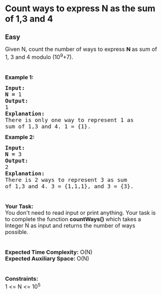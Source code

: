 # Count ways to express N as the sum of 1,3 and 4
## Easy
<div class="problems_problem_content__Xm_eO"><div class="entry-content">
<p><span style="font-size:18px">Given N, count the number of ways to express <strong>N </strong>as sum of 1, 3 and 4 modulo (10<sup>9</sup>+7).</span></p>

<p>&nbsp;</p>

<p><span style="font-size:18px"><strong>Example 1:</strong></span><span style="font-size:18px"> </span><span style="font-size:18px"> </span></p>

<pre><span style="font-size:18px"><strong>Input:</strong></span>
<span style="font-size:18px"><strong>N = </strong>1</span>
<span style="font-size:18px"><strong>Output:</strong></span>
<span style="font-size:18px">1</span>
<span style="font-size:18px"><strong>Explanation:</strong></span>
<span style="font-size:18px">There is only one way to represent 1 as
sum of 1,3 and 4. 1 = {1}.</span>
</pre>

<p><span style="font-size:18px"><strong>Example 2:</strong></span><span style="font-size:18px"> </span><span style="font-size:18px"> </span></p>

<pre><span style="font-size:18px"><strong>Input:</strong></span>
<span style="font-size:18px"><strong>N = </strong>3</span>
<span style="font-size:18px"><strong>Output:</strong></span>
<span style="font-size:18px">2</span>
<span style="font-size:18px"><strong>Explanation:</strong></span>
<span style="font-size:18px">There is 2 ways to represent 3 as sum
of 1,3 and 4. 3 = {1,1,1}, and 3 = {3}.</span></pre>

<p>&nbsp;</p>

<p><span style="font-size:18px"><strong>Your Task:</strong><br>
You don't need to read input or print anything. Your task is to complete the function <strong>countWays()</strong> which takes a Integer N as input and returns the number of ways possible.</span></p>

<p>&nbsp;</p>

<p><span style="font-size:18px"><strong>Expected Time Complexity:</strong> O(N)<br>
<strong>Expected Auxiliary Space:</strong> O(N)</span></p>

<p>&nbsp;</p>

<p><span style="font-size:18px"><strong>Constraints:</strong></span><br>
<span style="font-size:18px">1 &lt;= N &lt;= 10<sup>5</sup></span></p>
</div>
</div>